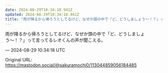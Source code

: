 ```yaml
---
date: 2024-08-29T10:34:18.941Z
updated: 2024-08-29T10:34:18.941Z
title: "雨が降るから帰ろうとしてるけど、なぜか頭の中で「ど、どうしましょう〜！？」って言[...]"
---
```


<p>雨が降るから帰ろうとしてるけど、なぜか頭の中で「ど、どうしましょう〜！？」って言ってるレオくんの声が聞こえる。</p>

&mdash; 2024-08-29 10:34:18 UTC

Original URL: https://mastodon.social/@sakuramochi0/113044859056184485
